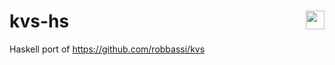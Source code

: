# kvs-hs <img align="right" height="30" src="https://github.com/robbassi/kvs-hs/actions/workflows/build.yml/badge.svg"/>
Haskell port of https://github.com/robbassi/kvs
